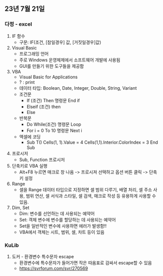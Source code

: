 ## 23년 7월 21일

### 다정 - excel
1. IF 함수
    - 구문: IF(조건, [참일경우] 값, [거짓일경우]값)
2. Visual Basic
    - 프로그래밍 언어
    - 주로 Windows 운영체제에서 소프트웨어 개발에 사용됨
    - GUI를 만들기 위한 도구들을 제공함
3. VBA
    - Visual Basic for Applications
    - ? : print
    - 데이터 타입: Boolean, Date, Integer, Double, String, Variant
    - 조건문
        - If (조건) Then    명령문   End if
        - Elseif (조건) then
        - Else
    - 반복문
        - Do While(조건)    명령문     Loop
        - For i = 0 To 10   명령문  Next i
    - 액셀에 코딩
        - Sub T()   Cells(1, 1).Value = 4   Cells(1,1).Interior.ColorIndex = 3  End Sub
4. 프로시저
    - Sub, Function 프로시저
5. 단축키로 VBA 실행
    - Alt+F8 누르면 매크로 창 나옴 -> 프로시져 선택하고 옵션 버튼 클릭 -> 단축키 설정
6. Range
    - 셀을 Range 데이터 타입으로 지정하면 셀 범위 다루기, 배열 처리, 셀 주소 사용, 범위 연산, 셀 서식과 스타일, 셀 검색, 매크로 작성 등 유용하게 사용할 수 있음.
7. Dim, Set
    - Dim: 변수를 선언하는 데 사용되는 예약어
    - Set: 객체 변수에 변수를 할당하는 데 사용되는 예약어
    - Set을 일반적인 변수에 사용하면 에러가 발생함!!
    - VBA에서 객체는 시트, 범위, 셀, 차트 등이 있음

### KuLib
1. 도커 - 환경변수 특수문자 escape
    - 환경변수에 특수문자가 들어가면 작은 따옴표로 감싸서 escape할 수 있음
    - https://svrforum.com/svr/270569